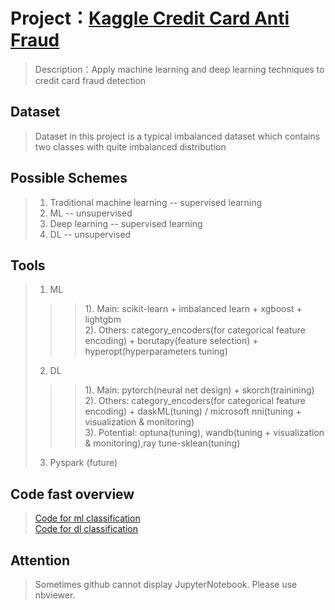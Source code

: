 # Project：[Kaggle Credit Card Anti Fraud](https://www.kaggle.com/mlg-ulb/creditcardfraud)
> Description：Apply machine learning and deep learning techniques to credit card fraud detection  
## Dataset  
> Dataset in this project is a typical imbalanced dataset which contains two classes with quite imbalanced distribution
## Possible Schemes  
> 1. Traditional machine learning -- supervised learning  
> 2. ML -- unsupervised  
> 3. Deep learning -- supervised learning  
> 4. DL -- unsupervised  
## Tools  
> 1. ML  
>>> 1). Main: scikit-learn + imbalanced learn + xgboost + lightgbm  
>>> 2). Others: category_encoders(for categorical feature encoding) + borutapy(feature selection) + hyperopt(hyperparameters tuning)
> 2. DL  
>>> 1). Main: pytorch(neural net design) + skorch(trainining)  
>>> 2). Others: category_encoders(for categorical feature encoding) + daskML(tuning) / microsoft nni(tuning + visualization & monitoring)  
>>> 3). Potential: optuna(tuning), wandb(tuning + visualization & monitoring),ray tune-sklean(tuning)
> 3. Pyspark (future)  
## Code fast overview  
> [Code for ml classification](https://github.com/UTUnex/creditcard_anti_fraud/blob/master/ml/supervised/with_feature_scaling_with_feature_selection.ipynb)  
> [Code for dl classification]()  
## Attention  
> Sometimes github cannot display JupyterNotebook. Please use nbviewer.
